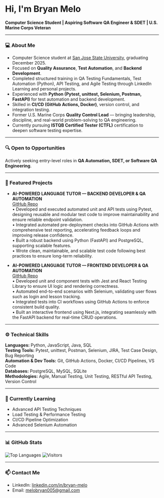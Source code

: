 # Hi, I'm Bryan Melo

**Computer Science Student | Aspiring Software QA Engineer & SDET | U.S. Marine Corps Veteran**

---

### 💻 About Me

- Computer Science student at [San Jose State University](https://www.sjsu.edu/cs/), graduating December 2025.
- Focused on **Quality Assurance**, **Test Automation**, and **Backend Development**.
- Completed structured training in QA Testing Fundamentals, Test Automation (Python), API Testing, and Agile Testing through LinkedIn Learning and personal projects.
- Experienced with **Python (Pytest, unittest, Selenium, Postman, FastAPI)** for test automation and backend development.
- Skilled in **CI/CD (GitHub Actions, Docker)**, version control, and integration testing.
- Former U.S. Marine Corps **Quality Control Lead** — bringing leadership, discipline, and real-world problem-solving to QA engineering.
- Currently pursuing **ISTQB Certified Tester (CTFL)** certification to deepen software testing expertise.

---

### 🔍 Open to Opportunities

Actively seeking entry-level roles in **QA Automation, SDET, or Software QA Engineering**.

---

### 📂 Featured Projects

- **AI-POWERED LANGUAGE TUTOR — BACKEND DEVELOPER & QA AUTOMATION**  
  [GitHub Repo](https://github.com/bryan-melo/ai-language-tutor-backend)  
  • Developed and executed automated unit and API tests using Pytest, designing reusable and modular test code to improve maintainability and ensure reliable endpoint validation.  
  • Integrated automated pre-deployment checks into GitHub Actions with comprehensive test reporting, accelerating feedback loops and improving release confidence.  
  • Built a robust backend using Python (FastAPI) and PostgreSQL, supporting scalable features.  
  • Wrote clean, maintainable, and scalable test code following best practices to ensure long-term reliability.

- **AI-POWERED LANGUAGE TUTOR — FRONTEND DEVELOPER & QA AUTOMATION**  
  [GitHub Repo](https://github.com/bryan-melo/ai-language-tutor-frontend)  
  • Developed unit and component tests with Jest and React Testing Library to ensure UI logic and rendering correctness.  
  • Automated end-to-end scenarios with Selenium, validating user flows such as login and lesson tracking.  
  • Integrated tests into CI workflows using GitHub Actions to enforce consistent build quality.  
  • Built an interactive frontend using Next.js, integrating seamlessly with the FastAPI backend for real-time CRUD operations.

---

### ⚙️ Technical Skills

**Languages:** Python, JavaScript, Java, SQL  
**Testing Tools:** Pytest, unittest, Postman, Selenium, JIRA, Test Case Design, Bug Reporting  
**Automation & Dev Tools:** Git, GitHub Actions, Docker, CI/CD Pipelines, VS Code  
**Databases:** PostgreSQL, MySQL, SQLite  
**Methodologies:** Agile, Manual Testing, Unit Testing, RESTful API Testing, Version Control

---

### 📖 Currently Learning

- Advanced API Testing Techniques
- Load Testing & Performance Testing
- CI/CD Pipeline Optimization
- Advanced Selenium Automation

---

### 📊 GitHub Stats

![Top Languages](https://github-readme-stats.vercel.app/api/top-langs/?username=bryan-melo&layout=compact)
![Visitors](https://komarev.com/ghpvc/?username=bryan-melo&color=blue)

---

### 📫 Contact Me

- LinkedIn: [linkedin.com/in/bryan-melo](https://linkedin.com/in/bryan-melo)
- Email: melobryan005@gmail.com
